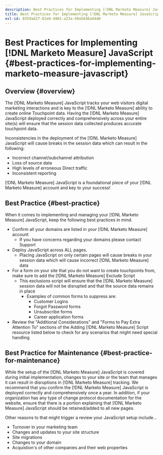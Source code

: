 ```yaml
---
description: Best Practices for Implementing [!DNL Marketo Measure] JavaScript - [!DNL Marketo Measure] - Product Documentation
title: Best Practices for Implementing [!DNL Marketo Measure] JavaScript
exl-id: 0359ad27-81e8-4902-a23a-49a5646a44d0
---
```

# Best Practices for Implementing [!DNL Marketo Measure] JavaScript {#best-practices-for-implementing-marketo-measure-javascript}

## Overview {#overview}

The [!DNL Marketo Measure] JavaScript tracks your web visitors digital marketing interactions and is key to the [!DNL Marketo Measure] ability to create online Touchpoint data. Having the [!DNL Marketo Measure] JavaScript deployed correctly and comprehensively across your entire site(s) will ensure that the session data collected produces accurate touchpoint data.

Inconsistencies in the deployment of the [!DNL Marketo Measure] JavaScript will cause breaks in the session data which can result in the following:

* Incorrect channel/subchannel attribution
* Loss of source data
* High levels of erroneous Direct traffic
* Inconsistent reporting

[!DNL Marketo Measure] JavaScript is a foundational piece of your [!DNL Marketo Measure] account and key to your success!

## Best Practice {#best-practice}

When it comes to implementing and managing your [!DNL Marketo Measure] JavaScript, keep the following best practices in mind.

* Confirm all your domains are listed in your [!DNL Marketo Measure] account
   * If you have concerns regarding your domains please contact Support
* Deploy JavaScript across ALL pages.
   * Placing JavaScript on only certain pages will cause breaks in your session data which will cause incorrect [!DNL Marketo Measure] data
* For a form on your site that you do not want to create touchpoints from, make sure to add the [!DNL Marketo Measure] Exclude Script
   * This exclusions script will ensure that the [!DNL Marketo Measure] session data will not be disrupted and that the source data remains in place
      * Examples of common forms to suppress are:
         * Customer Logins
         * Forgot Password forms
         * Unsubscribe forms
         * Career application forms
* Review the "Additional Considerations" and "Forms to Pay Extra Attention To" sections of the Adding [!DNL Marketo Measure] Script resource listed below to check for any scenarios that might need special handling

## Best Practice for Maintenance {#best-practice-for-maintenance}

While the setup of the [!DNL Marketo Measure] JavaScript is covered during initial implementation, changes to your site or the team that manages it can result in disruptions in [!DNL Marketo Measure] tracking. We recommend that you confirm the [!DNL Marketo Measure] JavaScript is deployed correctly and comprehensively once a year. In addition, if your organization has any type of change protocol documentation for the website, ensure that there is a portion explaining that [!DNL Marketo Measure] JavaScript should be retained/added to all new pages.

Other reasons to that might trigger a review your JavaScript setup include...

* Turnover in your marketing team
* Changes and updates to your site structure
* Site migrations
* Changes to your domain
* Acquistion's of other companies and their web properties
